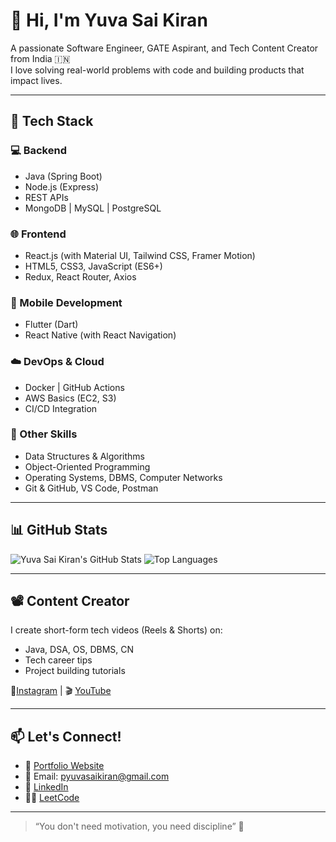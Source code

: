 
# 👋 Hi, I'm Yuva Sai Kiran

A passionate Software Engineer, GATE Aspirant, and Tech Content Creator from India 🇮🇳  
I love solving real-world problems with code and building products that impact lives.

---

## 🚀 Tech Stack

### 💻 Backend
- Java (Spring Boot)
- Node.js (Express)
- REST APIs
- MongoDB | MySQL | PostgreSQL

### 🌐 Frontend
- React.js (with Material UI, Tailwind CSS, Framer Motion)
- HTML5, CSS3, JavaScript (ES6+)
- Redux, React Router, Axios

### 📱 Mobile Development
- Flutter (Dart)
- React Native (with React Navigation)

### ☁️ DevOps & Cloud
- Docker | GitHub Actions
- AWS Basics (EC2, S3)
- CI/CD Integration

### 🧠 Other Skills
- Data Structures & Algorithms
- Object-Oriented Programming
- Operating Systems, DBMS, Computer Networks
- Git & GitHub, VS Code, Postman

---

## 📊 GitHub Stats

![Yuva Sai Kiran's GitHub Stats](https://github-readme-stats.vercel.app/api?username=yuvakiran1808&show_icons=true&theme=radical)
![Top Languages](https://github-readme-stats.vercel.app/api/top-langs/?username=yuvakiran1808&layout=compact&theme=radical)

---

## 📽️ Content Creator

I create short-form tech videos (Reels & Shorts) on:

- Java, DSA, OS, DBMS, CN
- Tech career tips
- Project building tutorials

📍[Instagram](https://instagram.com/kiran_explains) | 🎬 [YouTube](https://youtube.com/@yuvasaikiran2259)

---

## 📫 Let's Connect!

- 🔗 [Portfolio Website](kiranexplains.netlify.app)
- 📩 Email: pyuvasaikiran@gmail.com
- 💼 [LinkedIn](https://www.linkedin.com/in/yuva-sai-kiran-171218218/)
- 🧑‍💻 [LeetCode](https://leetcode.com/u/pyuvasaikiran/)

---

> “You don't need motivation, you need discipline” 🚀

<!--
**yuvakiran1808/yuvakiran1808** is a ✨ _special_ ✨ repository because its `README.md` (this file) appears on your GitHub profile.

Here are some ideas to get you started:

- 🔭 I’m currently working on ...
- 🌱 I’m currently learning ...
- 👯 I’m looking to collaborate on ...
- 🤔 I’m looking for help with ...
- 💬 Ask me about ...
- 📫 How to reach me: ...
- 😄 Pronouns: ...
- ⚡ Fun fact: ...
-->
